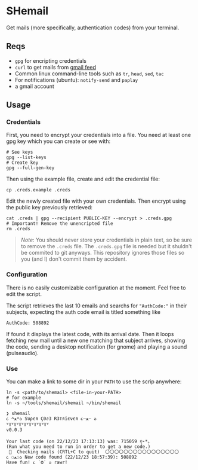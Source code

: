 # SHemail

Get mails (more specifically, authentication codes) from your terminal.

## Reqs

* `gpg` for encripting credentials
* `curl` to get mails from [gmail feed](https://mail.google.com/mail/feed/atom)
* Common linux command-line tools such as `tr`, `head`, `sed`, `tac`
* For notifications (ubuntu): `notify-send` and `paplay`
* a gmail account

## Usage

### Credentials

First, you need to encrypt your credentials into a file. You need at least one
gpg key which you can create or see with:

```shell
# See keys
gpg --list-keys
# Create key
gpg --full-gen-key
```

Then using the example file, create and edit the credential file:

```shell
cp .creds.example .creds
```

Edit the newly created file with your own credentials. Then encrypt using the
public key previously retrieved:

```shell
cat .creds | gpg --recipient PUBLIC-KEY --encrypt > .creds.gpg
# Important! Remove the unencripted file
rm .creds 
```

> *Note*: You should never store your credentials in plain text, so be sure to
> remove the `.creds` file. The `.creds.gpg` file is needed but it shuldn't be
> commited to git anyways. This repository ignores those files so you (and I)
> don't commit them by accident.

### Configuration

There is no easily customizable configuration at the moment. Feel free to edit
the script.

The script retrieves the last 10 emails and searchs for `"AuthCode:"` in their
subjects, expecting the auth code email is titled something like

```text
AuthCode: 508892
```

If found it displays the latest code, with its arrival date. Then it loops
fetching new mail until a new one matching that subject arrives, showing the
code, sending a desktop notification (for gnome) and playing a sound
(pulseaudio).

### Use

You can make a link to some dir in your `PATH` to use the scrip anywhere:

```shell
ln -s <path/to/shemail> <file-in-your-PATH>
# for example
ln -s ~/tools/shemail/shemail ~/bin/shemail
```

```text
❯ shemail
૮ ᴖﻌᴖა Sυρєя Ç0∂3 R3тяiєνєя ૮–ﻌ– ა
꒷꒦꒷꒦꒷꒦꒷꒦꒷꒦꒷꒦꒷꒦꒷꒦꒷
v0.0.3

Your last code (on 22/12/23 17:13:13) was: 715059 ୭̥⋆*｡
(Run what you need to run in order to get a new code.)
 🐾  Checking mails (CRTL+C to quit)  🌕︎🌕︎🌕︎🌕︎🌕︎🌕︎🌕︎🌕︎🌕︎🌕︎🌕︎🌕︎🌕︎🌕︎🌕︎🌕︎
૮ ⚆ﻌ⚆ა New code found (22/12/23 18:57:39): 508892
Have fun! ૮ ˙Ⱉ˙ ა rawr!
```
